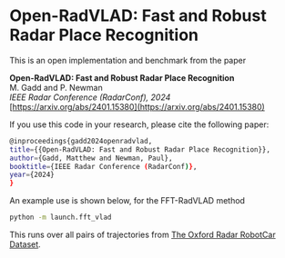 # Open-RadVLAD: Fast and Robust Radar Place Recognition

This is an open implementation and benchmark from the paper 

**Open-RadVLAD: Fast and Robust Radar Place Recognition** <br>
M. Gadd and P. Newman <br>
*IEEE Radar Conference (RadarConf), 2024* <br>
[https://arxiv.org/abs/2401.15380](https://arxiv.org/abs/2401.15380)

If you use this code in your research, please cite the following paper:

```bash
@inproceedings{gadd2024openradvlad,
title={{Open-RadVLAD: Fast and Robust Radar Place Recognition}},
author={Gadd, Matthew and Newman, Paul},
booktitle={IEEE Radar Conference (RadarConf)},
year={2024}
}
```

An example use is shown below, for the FFT-RadVLAD method

```bash
python -m launch.fft_vlad
```

This runs over all pairs of trajectories from [The Oxford Radar RobotCar Dataset](https://oxford-robotics-institute.github.io/radar-robotcar-dataset/).

